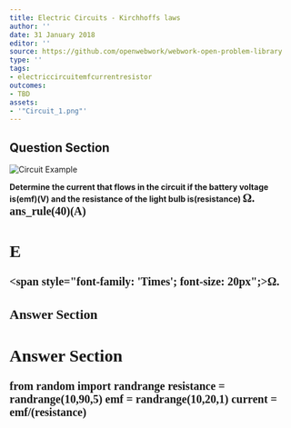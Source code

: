```yaml
---
title: Electric Circuits - Kirchhoffs laws
author: ''
date: 31 January 2018
editor: ''
source: https://github.com/openwebwork/webwork-open-problem-library
type: ''
tags:
- electriccircuitemfcurrentresistor
outcomes:
- TBD
assets:
- '"Circuit_1.png"'
---
```


## Question Section 

![Circuit Example]("Circuit_1.png")

<b>
Determine the current that flows in the circuit if the battery voltage is(emf)(V) and the resistance of the light bulb is(resistance) <span style="font-family: 'Times'; font-size: 20px";>&Omega;<span>.
ans_rule(40)(A)

## E
<span style="font-family: 'Times'; font-size: 20px";>&Omega;<span>.
### Answer Section


## Answer Section

from random import randrange
resistance = randrange(10,90,5)
emf = randrange(10,20,1)
current = emf/(resistance)